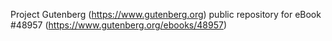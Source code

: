 Project Gutenberg (https://www.gutenberg.org) public repository for
eBook #48957 (https://www.gutenberg.org/ebooks/48957)
